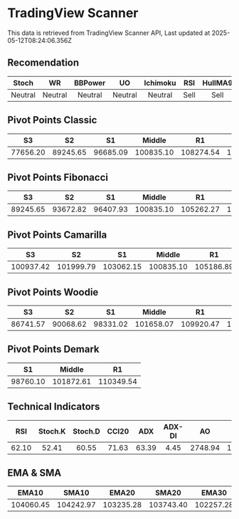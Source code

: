 # TradingView Scanner
This data is retrieved from TradingView Scanner API, Last updated at 2025-05-12T08:24:06.356Z

## Recomendation
| Stoch | WR | BBPower | UO | Ichimoku | RSI | HullMA9 |
| :---: | :---: | :---: | :---: | :---: | :---: | :---: |
| Neutral | Neutral | Neutral | Neutral | Neutral | Sell | Sell |

## Pivot Points Classic
| S3 | S2 | S1 | Middle | R1 | R2 | R3 |
| :---: | :---: | :---: | :---: | :---: | :---: | :---: |
| 77656.20 | 89245.65 | 96685.09 | 100835.10 | 108274.54 | 112424.55 | 124014.00 |

## Pivot Points Fibonacci
| S3 | S2 | S1 | Middle | R1 | R2 | R3 |
| :---: | :---: | :---: | :---: | :---: | :---: | :---: |
| 89245.65 | 93672.82 | 96407.93 | 100835.10 | 105262.27 | 107997.38 | 112424.55 |

## Pivot Points Camarilla
| S3 | S2 | S1 | Middle | R1 | R2 | R3 |
| :---: | :---: | :---: | :---: | :---: | :---: | :---: |
| 100937.42 | 101999.79 | 103062.15 | 100835.10 | 105186.89 | 106249.25 | 107311.62 |

## Pivot Points Woodie
| S3 | S2 | S1 | Middle | R1 | R2 | R3 |
| :---: | :---: | :---: | :---: | :---: | :---: | :---: |
| 86741.57 | 90068.62 | 98331.02 | 101658.07 | 109920.47 | 113247.52 | 121509.92 |

## Pivot Points Demark
| S1 | Middle | R1 |
| :---: | :---: | :---: |
| 98760.10 | 101872.61 | 110349.54 |

## Technical Indicators
| RSI | Stoch.K | Stoch.D | CCI20 | ADX | ADX-DI | AO | Mom | MACD | MACD | W.R | HullMA9 |
| :---: | :---: | :---: | :---: | :---: | :---: | :---: | :---: | :---: | :---: | :---: | :---: |
| 62.10 | 52.41 | 60.55 | 71.63 | 63.39 | 4.45 | 2748.94 | 1006.59 | 1293.56 | 1514.63 | -57.38 | 104290.39 |

## EMA & SMA
| EMA10 | SMA10 | EMA20 | SMA20 | EMA30 | SMA30 | EMA50 | SMA50 | EMA100 | SMA100 | EMA200 | SMA200 |
| :---: | :---: | :---: | :---: | :---: | :---: | :---: | :---: | :---: | :---: | :---: | :---: |
| 104060.45 | 104242.97 | 103235.28 | 103743.40 | 102257.28 | 102354.79 | 100604.53 | 99452.13 | 97574.67 | 97337.96 | 93800.95 | 91651.38 |